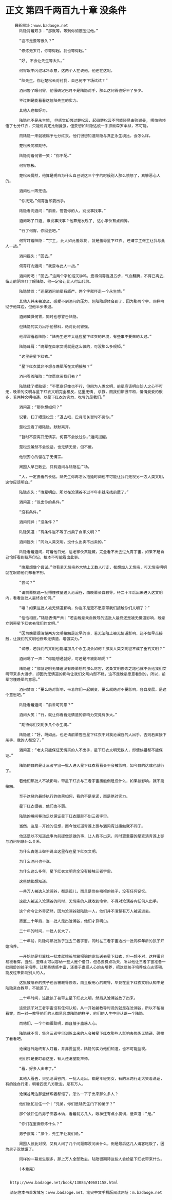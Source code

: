 # 正文 第四千两百九十章 没条件
        最新网址：www.badaoge.net
          陆隐背着双手：“那就等，等到你彻底压过他。”
      
          “岂不是要等很久？”
      
          “修炼无岁月，你等得起，我也等得起。”
      
          “好, 不会让先生等太久。”
      
          何霄眼中闪过冰冷杀意，这两个人在说他，他还在这呢。
      
          “陆先生，你让楚松云对付我，自己何不下场试试？”
      
          酒问瞥了眼何霄，他很确定巴月不是陆隐对手，那么这何霄也好不了多少。
      
          不过倒是能看看这位陆先生的实力。
      
          其他人也都好奇。
      
          陆隐也不是永生境, 但感觉却强过楚松云，起码楚松云不可能轻易击败谢曼, 哪怕他领悟了七分红衣，只能说肯定比谢曼强，但要想如陆隐这般一手抓破森罗伞狱，不可能。
      
          而陆隐一来就被赐予七分红衣，他们很想知道陆隐与真正永生境比，会怎么样。
      
          楚松云同样期待。
      
          陆隐对着何霄一笑：“你不配。”
      
          何霄怒极。
      
          楚松云愕然，他算是明白为什么自己说这三个字的时候别人那么愤怒了，真够恶心人的。
      
          酒问也一阵无语。
      
          “你找死。”何霄当即要出手。
      
          陆隐看向酒问：“前辈，管管你的人，别没事找事。”
      
          酒问喝了口酒, 谁没事找事？他算是发现了, 这小家伙有点闹腾。
      
          “行了何霄，你回去吧。”
      
          何霄盯着陆隐：“宗主, 此人如此羞辱我, 就是羞辱星下红衣, 还请宗主做主让我与此人一战。”
      
          酒问摇头：“回去。”
      
          何霄盯向酒问：“我要与此人一战。”
      
          酒问厉喝：“回去。”这两个字如滔天钟鸣，震得何霄连退五步，气血翻腾，不得已离去，临走前阴冷盯了眼陆隐，他一定会让此人付出代价。
      
          陆隐赞叹：“还是酒问前辈有威严，两个字就吓走一个永生境。”
      
          其他人并未被波及，感受不到酒问的压力，但陆隐却体会到了，因为那两个字，同样响彻于他耳边，但他半步未退。
      
          酒问威慑何霄，同时也想警告陆隐。
      
          但陆隐的实力出乎他预料，绝对比何霄强。
      
          他深深看着陆隐：“陆先生还不太适应星下红衣的环境，有些事不要做的太过。”
      
          陆隐耸肩：“晚辈在自家文明就是这么做的，可没那么多规矩。”
      
          “这里是星下红衣。”
      
          “星下红衣莫非不想与晚辈所在文明接触？”
      
          酒问看着陆隐：“你愿意带我们去？”
      
          陆隐揉了揉脑袋：“不愿意好像也不行，但同为人类文明，前辈应该明白防人之心不可无，晚辈的文明与星下红衣文明完全相反，这里无情, 杀戮，而我们那很平和，情情爱爱的很多，若两种文明相遇，以星下红衣的实力，吃亏的是我们。”
      
          酒问道：“那你想如何？”
      
          说着，扫了眼楚松云：“退去吧，巴月闭关暂时不见你。”
      
          楚松云看了眼陆隐，默默离开。
      
          “暂时不要离开无情宗，何霄不会放过你。”酒问提醒。
      
          楚松云虽然不会说话，也无情无爱，但不傻。
      
          他很安心的留在了无情宗。
      
          周围人早已散去，只有酒问与陆隐在广场。
      
          “人，一定要看的长远，陆先生你再怎么拖延时间也不可能让我们无视另一方人类文明，这你应该明白。”
      
          陆隐点头：“晚辈明白，所以在沧澜谷不过半年多就来找前辈了。”
      
          酒问道：“说出你的条件。”
      
          “没有条件。”
      
          酒问诧异：“没条件？”
      
          陆隐笑道：“有条件岂不等于出卖了自家文明？”
      
          酒问摇头：“同为人类文明，没什么出卖不出卖的。”
      
          陆隐看着酒问，盯着他目光，这老家伙真能藏，完全看不出去过九霄宇宙，如果不是自己恰好看到葫芦印记，根本不可能看出此事。
      
          “晚辈想做个尝试。”他看着无情宗外大地上无数人行走，都想加入无情宗，可无情宗明明就在眼前他们却看不到。
      
          “尝试？”
      
          “请前辈挑选一批懵懂孩童送入沧澜谷，由晚辈亲自教导，待二十年后出来进入这文明内，看看这批人最终会如何。”
      
          “哦？如果这批人被无情道影响，你岂不是更不愿意带我们接触你们文明了？”
      
          “恰恰相反。”陆隐表情严肃：“若由晚辈亲自教导的这批人最终还是被无情道影响，晚辈立刻带星下红衣去我们的文明。”
      
          “因为晚辈很清楚两方文明接触是迟早的事，若无法阻止被无情道影响，还不如早点接触，让我们的文明也修炼无情道，增强实力。”
      
          “试想，若我们的文明也能增加几个永生境会如何？那我人类文明岂不成了垂钓文明？”
      
          酒问嗯了一声：“你能想通就好，可若是不被影响呢？”
      
          陆隐道：“那就证明无情道没有晚辈想的那么厉害，这条文明修炼之路也就不会给我们文明带来多大进步，却因为无情道的影响让我们文明内部不稳，这不是晚辈愿意看到的，所以，前辈可懂晚辈的意思。”
      
          酒问赞叹：“要么绝对影响，带着你们一起蜕变，要么就绝对不要影响，各自发展，是这个意思吧。”
      
          陆隐看着酒问：“前辈可同意？”
      
          酒问大笑：“行，就让你看看无情道的影响力究竟有多大。”
      
          “期待你们文明多几个永生境。”
      
          陆隐道：“好，既如此，也还请前辈答应星下红衣不对我沧澜谷的人出手，否则若直接下杀手，我的人都没了。”
      
          酒问道：“老夫只能保证无情宗的人不出手，星下红衣文明无数人，即便侠祖都不能保证。”
      
          陆隐的目的是让三者宇宙一批人进入星下红衣看看会不会被影响，如今目的达成也就行了。
      
          若他们那批人不被影响，带星下红衣与三者宇宙接触倒是没什么，如果被影响，就不能接触。
      
          至于这赌约最终执行的结果如何，看的不是承诺，而是绝对实力。
      
          星下红衣很强，他们也不弱。
      
          陆隐的瞬间移动足以保证星下红衣跟踪不到三者宇宙。
      
          当然，这是一开始的设想，而今他知道青莲上御与酒问有过接触就不同了。
      
          他还是以不知道此事为前提做该做的事，让人看不出来，同时更重要的是查清青莲上御与酒问到底什么关系。
      
          为什么青莲上御不说出这里存在星下红衣文明。
      
          为什么酒问也不说。
      
          为什么这么多年，星下红衣文明完全没有接触三者宇宙。
      
          这些他都想知道。
      
          一共万人被选入沧澜谷，都是孤儿，而且是尚在襁褓的孩子，没有任何记忆。
      
          这批人被送入沧澜谷的同时，无情宗的人就收到命令，不得对沧澜谷内任何人出手。
      
          这个命令让外界茫然，因为沧澜谷就陆隐一人，他们并不清楚有万人被送进去。
      
          直至二十年后，当一批人走出沧澜谷，他们才算明白。
      
          二十年的时间，一批人长大了。
      
          二十年前，陆隐将那批孩子送去三者宇宙，同时在三者宇宙选出一批同样年龄的孩子开始培养。
      
          一开始他是打算找一批本就擅长坑蒙拐骗的家伙送去星下红衣，但一想不对，这样很容易被看穿，当然，至尊山可以容纳一些人是个借口，但总要费点功夫，所以他让三者宇宙准备一批同龄的孩子培养，让那些情感丰富，还善于蛊惑人心的去培养，把这批孩子培养成心志坚韧，能反过来影响别人的人。
      
          这批被培养的孩子也会被教导修炼，而且很用心的教导，毕竟在星下红衣文明认知中是陆隐亲自教导，不能差了。
      
          二十年时间，这批孩子被带去星下红衣文明，然后从沧澜谷放了出来。
      
          这些孩子对三者宇宙没有任何认知，从一开始被教导时说的就是在沧澜谷，所以不怕被看穿，而一对一教导他们的人都易容成陆隐的样子，他们的人生中只认识一个陆隐。
      
          而他们，一个个都很聪明，而且擅于蛊惑人心。
      
          陆隐就不信，集合三者宇宙训练出来的人会被星下红衣那些人影响去修炼无情道，碰撞了看看吧。
      
          沧澜谷外始终有人盯着，并非要监视，陆隐的实力他们知道，也不可能监视。
      
          他们只是要盯着这里，有人还渴望能拜师。
      
          “看，好多人出来了。”
      
          其他人看去，只见沧澜谷内，一批人走出，都是年轻男女，有的三两行走大笑着说话，有的独自行走，朝着四面八方散去，足有万人。
      
          沧澜谷周边那些修炼者都懵了，怎么一下子出来那么多人？
      
          他们急忙拦住一个：“兄弟，你们是陆先生门下的弟子？”
      
          那个被拦住的男子面容木讷，看着前方几人，眼神还有点小畏惧，低声道：“是。”
      
          “你们在里面修炼什么？”
      
          男子抿嘴：“那个，先生不让我们说。”
      
          周围人彼此对视，又有人问了几个问题都没问出什么，倒是最后这几人请客吃饭了，因为男子说他饿了。
      
          同样的一幕发生很多，那上万人全部散去，陆隐很期待这些人会给星下红衣带来什么。
      
          (本章完)
      
      
      http://www.badaoge.net/book/13084/40681158.html
      
      请记住本书首发域名：www.badaoge.net。笔尖中文手机版阅读网址：m.badaoge.net